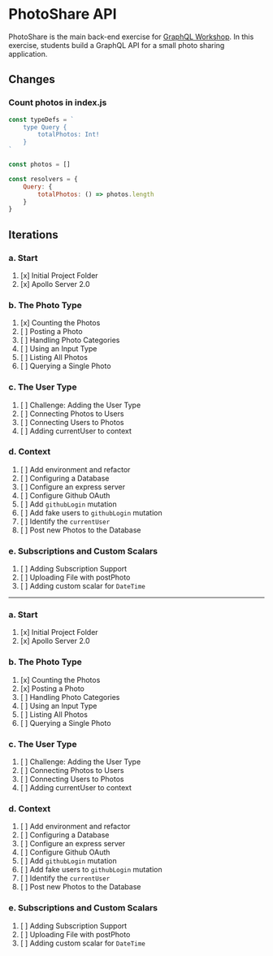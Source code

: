 PhotoShare API
===============
PhotoShare is the main back-end exercise for [GraphQL Workshop](https://www.graphqlworkshop.com). In this exercise, students build a GraphQL API for a small photo sharing application.

Changes
---------------

### Count photos in index.js

```javascript
const typeDefs = `
    type Query {
        totalPhotos: Int!
    }
`

const photos = []

const resolvers = {
    Query: {
        totalPhotos: () => photos.length
    }
}
```

Iterations
---------------

### a. Start

1. [x] Initial Project Folder
2. [x] Apollo Server 2.0

### b. The Photo Type

1. [x] Counting the Photos 
2. [ ] Posting a Photo 
3. [ ] Handling Photo Categories 
4. [ ] Using an Input Type 
5. [ ] Listing All Photos 
6. [ ] Querying a Single Photo 

### c. The User Type

1. [ ] Challenge: Adding the User Type
2. [ ] Connecting Photos to Users
3. [ ] Connecting Users to Photos
4. [ ] Adding currentUser to context

### d. Context

1. [ ] Add environment and refactor
2. [ ] Configuring a Database
3. [ ] Configure an express server
4. [ ] Configure Github OAuth
5. [ ] Add `githubLogin` mutation
6. [ ] Add fake users to `githubLogin` mutation
7. [ ] Identify the `currentUser`
8. [ ] Post new Photos to the Database

### e. Subscriptions and Custom Scalars

1. [ ] Adding Subscription Support 
2. [ ] Uploading File with postPhoto 
3. [ ] Adding custom scalar for `DateTime`
---------------

### a. Start

1. [x] Initial Project Folder
2. [x] Apollo Server 2.0

### b. The Photo Type

1. [x] Counting the Photos 
2. [x] Posting a Photo 
3. [ ] Handling Photo Categories 
4. [ ] Using an Input Type 
5. [ ] Listing All Photos 
6. [ ] Querying a Single Photo 

### c. The User Type

1. [ ] Challenge: Adding the User Type
2. [ ] Connecting Photos to Users
3. [ ] Connecting Users to Photos
4. [ ] Adding currentUser to context

### d. Context

1. [ ] Add environment and refactor
2. [ ] Configuring a Database
3. [ ] Configure an express server
4. [ ] Configure Github OAuth
5. [ ] Add `githubLogin` mutation
6. [ ] Add fake users to `githubLogin` mutation
7. [ ] Identify the `currentUser`
8. [ ] Post new Photos to the Database

### e. Subscriptions and Custom Scalars

1. [ ] Adding Subscription Support 
2. [ ] Uploading File with postPhoto 
3. [ ] Adding custom scalar for `DateTime`